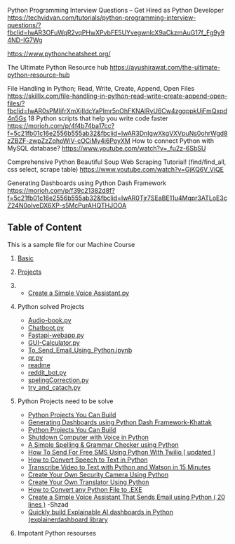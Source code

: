Python Programming Interview Questions – Get Hired as Python Developer
https://techvidvan.com/tutorials/python-programming-interview-questions/?fbclid=IwAR3OFuWqR2vqPHwXPvbFE5UYvegwnlcX9aCkzmAuG17f_Fg9y94ND-IG7Wg


https://www.pythoncheatsheet.org/

The Ultimate Python Resource hub
https://ayushirawat.com/the-ultimate-python-resource-hub

File Handling in Python; Read, Write, Create, Append, Open Files
https://skilllx.com/file-handling-in-python-read-write-create-append-open-files/?fbclid=IwAR0sPMIifrXmXjIIdcYaPImr5nOhFKNAlRyU6Cw4zgqppkUjFmQxpd4n5Gs
18 Python scripts that help you write code faster
https://morioh.com/p/4f4b74ba17cc?f=5c21fb01c16e2556b555ab32&fbclid=IwAR3DnIgwXkgVXVpuNs0ohrWgd8zZBZF-zwpZzZqhoWiV-cOCiMy4i6PoyXM
How to connect Python with MySQL database?
https://www.youtube.com/watch?v=_fu2z-6SbSU

Comprehensive Python Beautiful Soup Web Scraping Tutorial! (find/find_all, css select, scrape table)
https://www.youtube.com/watch?v=GjKQ6V_ViQE

Generating Dashboards using Python Dash Framework
https://morioh.com/p/f39c21382d8f?f=5c21fb01c16e2556b555ab32&fbclid=IwAR0Tjr7SEaBE11u4Mqpr3ATLoE3cZ24N0olveDX6XP-s5McPurAHQTHJOOA

## Table of Content
This is a sample file for our Machine Course

1. [Basic](https://github.com/hussain0048/Python/tree/master/Basic)
2. [Projects](https://github.com/hussain0048/Python/tree/master/Projects)
3.  * [Create a Simple Voice Assistant.py](https://github.com/hussain0048/Python/blob/master/Projects/Create%20a%20Simple%20Voice%20Assistant.py)
4. Python solved Projects
   * [Audio-book.py](https://github.com/hussain0048/Python/blob/master/Projects/Audio_book.py)
   * [Chatboot.py](https://github.com/hussain0048/Python/blob/master/Projects/Chatboot.py)
   * [Fastapi-webapp.py](https://github.com/hussain0048/Python/blob/master/Projects/Fastapi-webapp.py)
   * [GUI-Calculator.py](https://github.com/hussain0048/Python/blob/master/Projects/GUI-Calculator.py)
   * [To_Send_Email_Using_Python.ipynb](https://github.com/hussain0048/Python/blob/master/Projects/To_Send_Email_Using_Python.ipynb)
   * [qr.py](https://github.com/hussain0048/Python/blob/master/Projects/qr.py)
   * [readme](https://github.com/hussain0048/Python/blob/master/Projects/readme)
   * [reddit_bot.py](https://github.com/hussain0048/Python/blob/master/Projects/reddit_bot.py)
   * [spelingCorrection.py](https://github.com/hussain0048/Python/blob/master/Projects/spelingCorrection.py)
   * [try_and_catach.py](https://github.com/hussain0048/Python/blob/master/Projects/try_and_catach.py)
  4. Python Projects need to be solve
     * [Python Projects You Can Build](https://realpython.com/tutorials/projects/)
     * [Generating Dashboards using Python Dash Framework-Khattak](https://morioh.com/p/f39c21382d8f?f=5c21fb01c16e2556b555ab32&fbclid=IwAR0Tjr7SEaBE11u4Mqpr3ATLoE3cZ24N0olveDX6XP-s5McPurAHQTHJOOA)
     * [Python Projects You Can Build](https://realpython.com/tutorials/projects/)
     * [Shutdown Computer with Voice in Python](https://www.youtube.com/watch?v=bFaOZFMi3J8)
     * [A Simple Spelling & Grammar Checker using Python](https://www.youtube.com/watch?v=mbV7gIsFOi0)
     * [How To Send For Free SMS Using Python With Twilio [ updated ]](https://www.youtube.com/watch?v=0BHsz-J3XSY)
     * [How to Convert Speech to Text in Python](https://morioh.com/p/339e45f0f43b?f=5c21fb01c16e2556b555ab32&fbclid=IwAR1dEfcb1yFe30nK6Pd3m3nZznSgpOjih7iWhY7hNFWqKa9BV4Qd1draa7w)
     * [Transcribe Video to Text with Python and Watson in 15 Minutes](https://morioh.com/p/9268c022b79f?f=5c21fb01c16e2556b555ab32&fbclid=IwAR03pqOw0uiFSc4GhD0IkrFppl8EUnqbKhMXKWDFHiychiAm3etFRBV01nk)
     * [Create Your Own Security Camera Using Python](https://www.youtube.com/watch?v=RJ_Dh6wFMpY)
     * [Create Your Own Translator Using Python](https://www.youtube.com/watch?v=nBMrG6-Y_K4)
     * [How to Convert any Python File to .EXE](https://www.youtube.com/watch?v=UZX5kH72Yx4)
     * [Create a Simple Voice Assistant That Sends Email using Python ( 20 lines )](https://www.youtube.com/watch?v=IRqUgsVmyus) -Shzad
     * [Quickly build Explainable AI dashboards in Python (explainerdashboard library](https://www.youtube.com/watch?v=ZgypAMRcmw8)


  5. Impotant Python resourses
   

    



